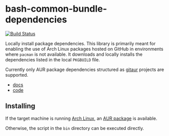 # bash-common-bundle-dependencies
[![Build Status](https://travis-ci.org/vinsonchuong/bash-common-bundle-dependencies.svg?branch=master)](https://travis-ci.org/vinsonchuong/bash-common-bundle-dependencies)

Locally install package dependencies. This library is primarily meant for
enabling the use of Arch Linux packages hosted on GitHub in environments where
`pacman` is not available. It downloads and locally installs the dependencies
listed in the local `PKGBUILD` file.

Currently only AUR package dependencies structured as
[gitaur](https://github.com/vinsonchuong/gitaur) projects are supported.

* [docs](doc/bundle-dependencies.md)
* [code](bin/bundle-dependencies)

## Installing
If the target machine is running [Arch Linux](https://www.archlinux.org/),
an [AUR package](https://aur.archlinux.org/packages/bash-common-bundle-dependencies/)
is available.

Otherwise, the script in the `bin` directory can be executed directly.
